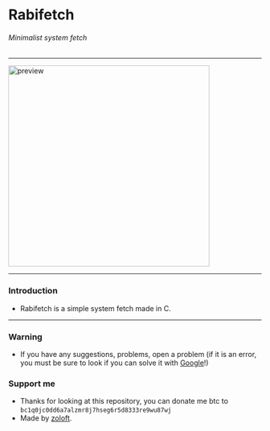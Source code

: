 ## <h1>Rabifetch</h1>

<h6>Minimalist system fetch</h6>

---

<p>
    <img src="https://cdn.discordapp.com/attachments/1175071108144312374/1181458084883865620/image.png?ex=65812195&is=656eac95&hm=2ca7e21979fe9796525f82295e24f28585c5160655eb525387fdafd6cd92e07b&" alt="preview" width="400px"/><br/>
</p>

---

<h3>Introduction</h3>

- Rabifetch is a simple system fetch made in C.

---

<h3>Warning</h3>

- If you have any suggestions, problems, open a problem (if it is an error, you must be sure to look if you can solve it with [Google](https://giybf.com)!)

<h3>Support me</h3>

- Thanks for looking at this repository, you can donate me btc to `bc1q0jc0dd6a7alzmr8j7hseg6r5d8333re9wu87wj`
- Made by [zoloft](https://gitlab.com/imzoloft).
